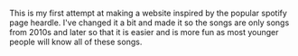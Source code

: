 This is my first attempt at making a website inspired by the popular spotify page heardle. I've changed it a bit and made it so the songs are only songs from 2010s and later so that it is easier and is more fun as most younger people will know all of these songs. 
